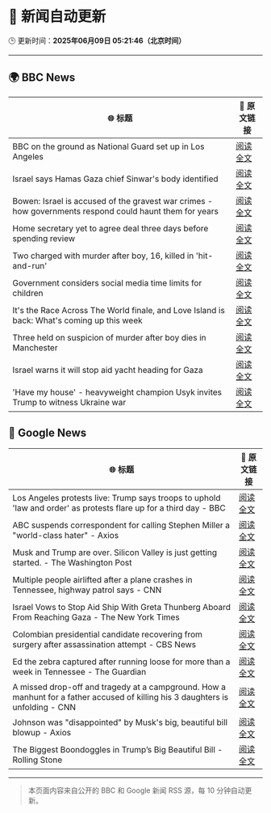 # 🧠 新闻自动更新

🕒 更新时间：**2025年06月09日 05:21:46（北京时间）**

---

## 🌍 BBC News

| 🌐 标题 | 🔗 原文链接 |
|--------|-------------|
| BBC on the ground as National Guard set up in Los Angeles | [阅读全文](https://www.bbc.com/news/videos/clyvl100d4xo) |
| Israel says Hamas Gaza chief Sinwar's body identified | [阅读全文](https://www.bbc.com/news/articles/c62veqrq3yzo) |
| Bowen: Israel is accused of the gravest war crimes - how governments respond could haunt them for years | [阅读全文](https://www.bbc.com/news/articles/c0r1xl5wgnko) |
| Home secretary yet to agree deal three days before spending review | [阅读全文](https://www.bbc.com/news/articles/c861n7vljdgo) |
| Two charged with murder after boy, 16, killed in 'hit-and-run' | [阅读全文](https://www.bbc.com/news/articles/cyvmln74l2yo) |
| Government considers social media time limits for children | [阅读全文](https://www.bbc.com/news/articles/c3d4349gdx4o) |
| It's the Race Across The World finale, and Love Island is back: What's coming up this week | [阅读全文](https://www.bbc.com/news/articles/c93yx110neyo) |
| Three held on suspicion of murder after boy dies in Manchester | [阅读全文](https://www.bbc.com/news/articles/c9918glkxrvo) |
| Israel warns it will stop aid yacht heading for Gaza | [阅读全文](https://www.bbc.com/news/articles/c0r1dvlkrxgo) |
| 'Have my house' - heavyweight champion Usyk invites Trump to witness Ukraine war | [阅读全文](https://www.bbc.com/sport/boxing/articles/c4gej271x22o) |

## 📰 Google News

| 🌐 标题 | 🔗 原文链接 |
|--------|-------------|
| Los Angeles protests live: Trump says troops to uphold 'law and order' as protests flare up for a third day - BBC | [阅读全文](https://news.google.com/rss/articles/CBMiVEFVX3lxTE05Ylh2WlZLa1FibG5hZVFNREJpYllXcjByVWlpZWhEN3VzMTZxazRWdEZHWWwtZVJJb2Q3bHZQZkNZanFZNHBBSWgwTXhDeGZKcVNZNg?oc=5) |
| ABC suspends correspondent for calling Stephen Miller a "world-class hater" - Axios | [阅读全文](https://news.google.com/rss/articles/CBMihAFBVV95cUxQYy12a1ZaNGc1SnhKT1J4ZW1GMExjZ2UwYjQzenVjeDh3ZFBkRkJ1MHlrLURxcndZczh2c0pDQno1aVVXblZaeTY3c0FCU05tMTZ4UGE5VEg2TXNtS3hISDBwWjU2RDFhb2MyeE1NcGlqSDFUZ3VpRnRaemtDMmxSMUlnOUM?oc=5) |
| Musk and Trump are over. Silicon Valley is just getting started. - The Washington Post | [阅读全文](https://news.google.com/rss/articles/CBMikwFBVV95cUxOd1VCS1FmMFJIOVZBS09Pcml2VnpTVkF1QnAxbjlTSzBfNDloWUg0YjRWaGVSU1BMTGdBeHhXeUhVek9taGNEZGhTemQwMk5rNDFKaFRQYUdhTHFYczA4RkJyeDk0NUppdFg4RDJYQjVEQW9TUkhPTExzSUtXM0hsNTI2MVczV3dkUkhmUmdSM3l4bUU?oc=5) |
| Multiple people airlifted after a plane crashes in Tennessee, highway patrol says - CNN | [阅读全文](https://news.google.com/rss/articles/CBMieEFVX3lxTFB2cFVNeW1TbjZkQmtaZUlJdUZUcXZ3azVuWFRBbnJQakQzZlFWOHVnTGRLLUY2eXNoXzZJVHpJaUpBdkVaM2pjNFZuTHFfWHBSOXV3SGExMzVMRkhGd3ZHUFlZVWZXUjNrWDlaTHZXZjB0RlBVcURtcdIBfkFVX3lxTE1xTHgwbnBDZGF2VUx2OG1xZWhQNkt2R1FNbnFtU3lMZERKd243QU01Z0NTam1HYkQyQlZRZ3NlNzFZT3poM2J5dG9fdVl5TVZDWkxaM2M2LVlfbTFkVFlaQTNLRXpKWmdNWEd0blhHbHMtVHhwTkhPcWdtak1sdw?oc=5) |
| Israel Vows to Stop Aid Ship With Greta Thunberg Aboard From Reaching Gaza - The New York Times | [阅读全文](https://news.google.com/rss/articles/CBMijwFBVV95cUxQR21oQ2M2Qk0yZFNDby1RZTdVaHFFcjI1UWgzNnIzcnFUc1lnMTFzbDk0NzZ2QUZKb1lPMVZFeUtmTnBBeVdvNVJCN3JBekpUdlJzbkNpd0hRcWpPdWFMdC0tc0VQeDF0U1djMkIwTmFULUQxM2YyUTV2UE9yU2ZxQWxwZVBnT2VQbTdEUzZQOA?oc=5) |
| Colombian presidential candidate recovering from surgery after assassination attempt - CBS News | [阅读全文](https://news.google.com/rss/articles/CBMiqwFBVV95cUxNV0dKUzVkeTVaMkVJWk1CY0J5UWo2R2FHM1VEQjZ2c1Y0MlFWMTFRVWpYWWlLSWQxckJPemh3ZEhhMkREVEVTX0dvQWxQT1pKRzZZMzZoOGNIV05ETjJfUDJvS2U5MVpqMjBDTmhva245S01WN3J4bmJndmN5a0ZFTUxfY0NBUHFsWU9NQUpCRFVxZ2FEUjJ3c09SSHIxN1J0TkZKSlRPRTlXa0HSAbABQVVfeXFMT3BPUXpyd2VVUXFSSnl5MnV4X21nc3packFsMXNKM01aNmw0cGlMYU80QWNXbWdsdFpueUxqQUFhckZFNXp1UEx5a0pEZnpQMldFT3JSM0hkRW1yaTFyb2czM24tdFFHWkJuc1EyRVo0UTVNdE9jbXh1RGstTUFLX0dWeUt2QlRGUEw1c1Bmblc1MGpvRUVZbVNjT2hNZ2hncVNOQTlFX3Z6MFYtdEswNmg?oc=5) |
| Ed the zebra captured after running loose for more than a week in Tennessee - The Guardian | [阅读全文](https://news.google.com/rss/articles/CBMihwFBVV95cUxNWkFZVGVhbF8xVk1mRkFzdGZ3a1hIZXZaaVJ1d1RzWE8wWjgtM0J4dnNMbU8wRWt1bUhQc28yU0RBWWVIN2o1Wm5XREF5RUdRTXRzd1NrcTVOUTJ4dzluLWFDUGRHY1FLTHgyUkt3WDhoenJMZ3EwWlFsSlpSSk5udnJjaHduRFk?oc=5) |
| A missed drop-off and tragedy at a campground. How a manhunt for a father accused of killing his 3 daughters is unfolding - CNN | [阅读全文](https://news.google.com/rss/articles/CBMiggFBVV95cUxQelZGLWYzTGE1a3V5Zy1BaEx6TGRRRVhTcWhMLVBpWGNpeGxkYzRjN3FFTm5xOUdPMlRRWGIzWVZia3JMT1FvZjRaVHlra2lObldnbFVCb2tPTXhwcFJUelV1NTQ5Rk50Z2t0eUNvVjMyWDhKRWVBeEtWR1VGTDBIWU5B0gGHAUFVX3lxTE1IdFhRcVNVN29lU2lnMkpPU1ZMSHFCZy13MnJOSUNBamU3MWg1TVE4dHgwZVJtX2I1d3Vldm1HM0xaTVFRbWdvcG5NWTd3WTlmSk8zVHN5dkZRN2xvZzFSbUhoYVdwUjZiaUhNQlEySFlOTWZmbXFpcGJvZWU0VG1weVdLRlNoQQ?oc=5) |
| Johnson was "disappointed" by Musk's big, beautiful bill blowup - Axios | [阅读全文](https://news.google.com/rss/articles/CBMickFVX3lxTE9iVWNTLW5KRmtfZE5zeTlTOWMxdi1zSTVlSUlxbTZwQ2R3VnpheTBSYUVIb0hUVzdNRUhVQy1UdVlBUlR5TVhJYnBkOFExMHFCcDJLOG1CdlVEMTdEajM0d0xGdkctdUMzS2E3Q0gxM3Vadw?oc=5) |
| The Biggest Boondoggles in Trump’s Big Beautiful Bill - Rolling Stone | [阅读全文](https://news.google.com/rss/articles/CBMiuAFBVV95cUxOYjhCSnhWM3dic1pQb1ZFUkZUaEloU0paYXdrZF9YUU50YUVRRUxGNWVFTkRaVWw2VEZiVG5paHZKbm1PNmthdDdzLUdXVGFSSVd2OFFtckQtRHBEWXd0S3k5M2xWUFRzSVVSRmVBTklialRUclpnOW9zQnJKYTVGaExwSVFnbk1lOEpOX2pVSjk3UG5NSEZkTWItS2VUT3ZmdUhqMnpmTkN0UHJWak1vT0RGeTJXU1JV?oc=5) |

---
> 本页面内容来自公开的 BBC 和 Google 新闻 RSS 源，每 10 分钟自动更新。